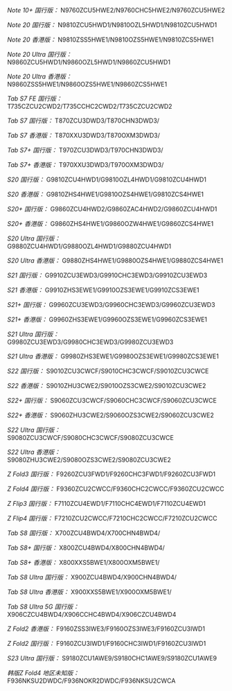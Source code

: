 *Note 10+ 国行版：*
N9760ZCU5HWE2/N9760CHC5HWE2/N9760ZCU5HWE2

*Note 20 国行版：*
N9810ZCU5HWD1/N9810OZL5HWD1/N9810ZCU5HWD1

*Note 20 香港版：*
N9810ZSS5HWE1/N9810OZS5HWE1/N9810ZCS5HWE1

*Note 20 Ultra 国行版：*
N9860ZCU5HWD1/N9860OZL5HWD1/N9860ZCU5HWD1

*Note 20 Ultra 香港版：*
N9860ZSS5HWE1/N9860OZS5HWE1/N9860ZCS5HWE1

*Tab S7 FE 国行版：*
T735CZCU2CWD2/T735CCHC2CWD2/T735CZCU2CWD2

*Tab S7 国行版：*
T870ZCU3DWD3/T870CHN3DWD3/

*Tab S7 香港版：*
T870XXU3DWD3/T870OXM3DWD3/

*Tab S7+ 国行版：*
T970ZCU3DWD3/T970CHN3DWD3/

*Tab S7+ 香港版：*
T970XXU3DWD3/T970OXM3DWD3/

*S20 国行版：*
G9810ZCU4HWD1/G9810OZL4HWD1/G9810ZCU4HWD1

*S20 香港版：*
G9810ZHS4HWE1/G9810OZS4HWE1/G9810ZCS4HWE1

*S20+ 国行版：*
G9860ZCU4HWD2/G9860ZAC4HWD2/G9860ZCU4HWD1

*S20+ 香港版：*
G9860ZHS4HWE1/G9860OZW4HWE1/G9860ZCS4HWE1

*S20 Ultra 国行版：*
G9880ZCU4HWD1/G9880OZL4HWD1/G9880ZCU4HWD1

*S20 Ultra 香港版：*
G9880ZHS4HWE1/G9880OZS4HWE1/G9880ZCS4HWE1

*S21 国行版：*
G9910ZCU3EWD3/G9910CHC3EWD3/G9910ZCU3EWD3

*S21 香港版：*
G9910ZHS3EWE1/G9910OZS3EWE1/G9910ZCS3EWE1

*S21+ 国行版：*
G9960ZCU3EWD3/G9960CHC3EWD3/G9960ZCU3EWD3

*S21+ 香港版：*
G9960ZHS3EWE1/G9960OZS3EWE1/G9960ZCS3EWE1

*S21 Ultra 国行版：*
G9980ZCU3EWD3/G9980CHC3EWD3/G9980ZCU3EWD3

*S21 Ultra 香港版：*
G9980ZHS3EWE1/G9980OZS3EWE1/G9980ZCS3EWE1

*S22 国行版：*
S9010ZCU3CWCF/S9010CHC3CWCF/S9010ZCU3CWCE

*S22 香港版：*
S9010ZHU3CWE2/S9010OZS3CWE2/S9010ZCU3CWE2

*S22+ 国行版：*
S9060ZCU3CWCF/S9060CHC3CWCF/S9060ZCU3CWCE

*S22+ 香港版：*
S9060ZHU3CWE2/S9060OZS3CWE2/S9060ZCU3CWE2

*S22 Ultra 国行版：*
S9080ZCU3CWCF/S9080CHC3CWCF/S9080ZCU3CWCE

*S22 Ultra 香港版：*
S9080ZHU3CWE2/S9080OZS3CWE2/S9080ZCU3CWE2

*Z Fold3 国行版：*
F9260ZCU3FWD1/F9260CHC3FWD1/F9260ZCU3FWD1

*Z Fold4 国行版：*
F9360ZCU2CWCC/F9360CHC2CWCC/F9360ZCU2CWCC

*Z Flip3 国行版：*
F7110ZCU4EWD1/F7110CHC4EWD1/F7110ZCU4EWD1

*Z Flip4 国行版：*
F7210ZCU2CWCC/F7210CHC2CWCC/F7210ZCU2CWCC

*Tab S8 国行版：*
X700ZCU4BWD4/X700CHN4BWD4/

*Tab S8+ 国行版：*
X800ZCU4BWD4/X800CHN4BWD4/

*Tab S8+ 香港版：*
X800XXS5BWE1/X800OXM5BWE1/

*Tab S8 Ultra 国行版：*
X900ZCU4BWD4/X900CHN4BWD4/

*Tab S8 Ultra 香港版：*
X900XXS5BWE1/X900OXM5BWE1/

*Tab S8 Ultra 5G 国行版：*
X906CZCU4BWD4/X906CCHC4BWD4/X906CZCU4BWD4

*Z Fold2 香港版：*
F9160ZSS3IWE3/F9160OZS3IWE3/F9160ZCU3IWD1

*Z Fold2 国行版：*
F9160ZCU3IWD1/F9160CHC3IWD1/F9160ZCU3IWD1

*S23 Ultra 国行版：*
S9180ZCU1AWE9/S9180CHC1AWE9/S9180ZCU1AWE9

*韩版Z Fold4 地区未知版：*
F936NKSU2DWDC/F936NOKR2DWDC/F936NKSU2CWCA

